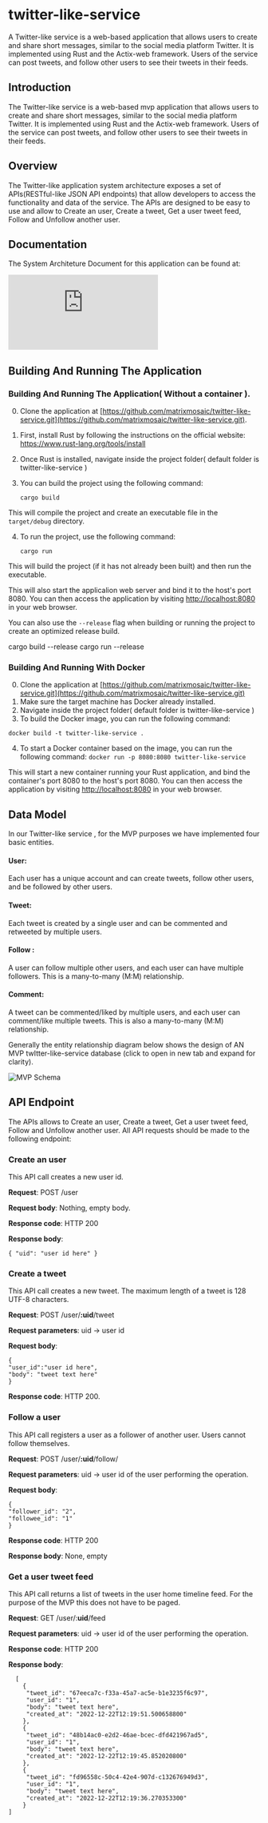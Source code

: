 # twitter-like-service
A Twitter-like service is a web-based application that allows users to create and share short messages, similar to the social media platform Twitter. It is implemented using Rust and the Actix-web framework.  Users of the service can post tweets, and follow other users to see their tweets in their feeds. 

## Introduction

The Twitter-like service is a web-based mvp application that allows users to create and share short messages, similar to the social media platform Twitter. It is implemented using Rust and the Actix-web framework. Users of the service can post tweets, and follow other users to see their tweets in their feeds.


## Overview

The Twitter-like application system architecture exposes a set of APIs(RESTful-like JSON API endpoints) that allow developers to access the functionality and data of the service. The APIs are designed to be easy to use and allow to Create an user, Create a tweet, Get a user tweet feed, Follow and Unfollow another user.

## Documentation

The System Architeture Document for this application can be found at:

![Twitter Like Service System Architeture Document](https://documents-geobude.s3.amazonaws.com/twitter-like-service-architecture-document.pdf) 

## Building And Running The Application

### Building And Running The Application( Without a container ).
0. Clone the application at [https://github.com/matrixmosaic/twitter-like-service.git](https://github.com/matrixmosaic/twitter-like-service.git).

1. First, install Rust by following the instructions on the official
    website: https://www.rust-lang.org/tools/install    
    
2.  Once Rust is  installed, navigate inside the  project folder( default folder is twitter-like-service )  
3.  You can build the project using the following command:
   
     `cargo build`

This will compile the project and create an executable file in the `target/debug` directory.

4.  To run the project, use the following command:

    `cargo run`

This will build the project (if it has not already been built) and then run the executable.

This will also start the applicalion web server and bind it to the host's port 8080. You can then access the application by visiting [http://localhost:8080](http://localhost:8080/) in your web browser.


You can also use the `--release` flag when building or running the project to create an optimized release build.

cargo build --release cargo run --release

  

  ### Building And Running With Docker
  0. Clone the application at [https://github.com/matrixmosaic/twitter-like-service.git](https://github.com/matrixmosaic/twitter-like-service.git)
  1. Make sure the target machine has Docker already installed.
  2. Navigate inside the  project folder( default folder is twitter-like-service )  
  3. To build the Docker image, you can run the following command:

  `docker build -t twitter-like-service .`
  
  4. To start a Docker container based on the image, you can run the following command:
  `docker run -p 8080:8080 twitter-like-service`

  This will start a new container running your Rust application, and bind the container's port 8080 to the host's port 8080. You can then access the application by visiting [http://localhost:8080](http://localhost:8080/) in your web browser.


## Data Model
In our Twitter-like service , for the MVP purposes we have implemented four basic entities.


#### User: 
Each user has a unique account and can create tweets, follow other users, and be followed by other users.

#### Tweet:
 Each tweet is created by a single user and can be commented and retweeted by multiple users.

#### Follow : 
 A user can follow multiple other users, and each user can have multiple followers. This is a many-to-many (M:M) relationship.

#### Comment:
 A tweet can be commented/liked by multiple users, and each user can comment/like multiple tweets. This is also a many-to-many (M:M) relationship.

Generally the entity relationship diagram below shows the design of AN MVP twItter-like-service database (click to open in new tab and expand for clarity).


![MVP Schema](https://architecture-design-diagrams.s3.amazonaws.com/db.PNG) 



## API Endpoint
The APIs allows to Create an user, Create a tweet, Get a user tweet feed, Follow and Unfollow another user. All API requests should be made to the following endpoint:

### Create an user

This API call creates a new user id.

**Request**: POST /user

**Request body**: Nothing, empty body.

**Response code**: HTTP 200

**Response body**:

    { "uid": "user id here" }



### Create a tweet

This API call creates a new tweet. The maximum length of a tweet is 128 UTF-8 characters.

**Request**: POST /user/**:uid**/tweet

**Request parameters**: uid → user id

**Request body**:

    {
    "user_id":"user id here",
    "body": "tweet text here"
    }

**Response code**: HTTP 200.


### Follow a user

This API call registers a user as a follower of another user. Users cannot follow themselves.

**Request**: POST /user/**:uid**/follow/

**Request parameters**: uid → user id of the user performing the operation.

**Request body**:

    {
    "follower_id": "2",
    "followee_id": "1"
    }

**Response code**: HTTP 200

**Response body**: None, empty



### Get a user tweet feed

This API call returns a list of tweets in the user home timeline feed. For the purpose of the MVP this does not have to be paged.

**Request**: GET /user/:**uid**/feed

**Request parameters**: uid → user id of the user performing the operation.

**Response code**: HTTP 200

**Response body**:

      [    
        {    
         "tweet_id": "67eeca7c-f33a-45a7-ac5e-b1e3235f6c97",    
         "user_id": "1",    
         "body": "tweet text here",    
         "created_at": "2022-12-22T12:19:51.500658800"    
        },    
        {    
         "tweet_id": "48b14ac0-e2d2-46ae-bcec-dfd421967ad5",    
         "user_id": "1",    
         "body": "tweet text here",    
         "created_at": "2022-12-22T12:19:45.852020800"   
        },    
        {    
         "tweet_id": "fd96558c-50c4-42e4-907d-c132676949d3",    
         "user_id": "1",    
         "body": "tweet text here",    
         "created_at": "2022-12-22T12:19:36.270353300"    
        }      
    ]


